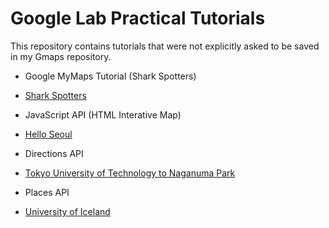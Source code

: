 # Google Lab Practical Tutorials
This repository contains tutorials that were not explicitly asked to be saved in my Gmaps repository.

* Google MyMaps Tutorial (Shark Spotters)
* [Shark Spotters](https://kluangkhflemingc.github.io/geom99/mymapstutorial/sharkspotters.html)

* JavaScript API (HTML Interative Map)
* [Hello Seoul](https://kluangkhflemingc.github.io/geom99/helloseoul.html)

* Directions API
* [Tokyo University of Technology to Naganuma Park](https://kluangkhflemingc.github.io/geom99/directions.html)

* Places API
* [University of Iceland](https://kluangkhflemingc.github.io/geom99/placedetails.html)